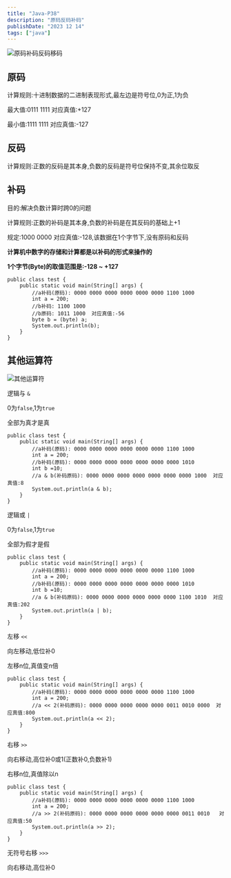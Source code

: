 ```yaml
---
title: "Java-P38"
description: "原码反码补码"
publishDate: "2023 12 14"
tags: ["java"]
---
```


![原码补码反码移码](https://image-resources.vercel.app/photos/thumbnail/%E5%8E%9F%E7%A0%81%E5%8F%8D%E7%A0%81%E8%A1%A5%E7%A0%81%E7%A7%BB%E7%A0%81-ccf4df.jpg)

## 原码

计算规则:十进制数据的二进制表现形式,最左边是符号位,0为正,1为负

最大值:0111 1111  对应真值:+127

最小值:1111 1111  对应真值:-127

## 反码

计算规则:正数的反码是其本身,负数的反码是符号位保持不变,其余位取反

## 补码

目的:解决负数计算时跨0的问题

计算规则:正数的补码是其本身,负数的补码是在其反码的基础上+1

规定:1000 0000  对应真值:-128,该数据在1个字节下,没有原码和反码

**计算机中数字的存储和计算都是以补码的形式来操作的**

**1个字节(Byte)的取值范围是:-128 ~ +127**

```
public class test {
    public static void main(String[] args) {
        //a补码(原码): 0000 0000 0000 0000 0000 0000 1100 1000
        int a = 200;
        //b补码: 1100 1000
        //b原码: 1011 1000  对应真值:-56
        byte b = (byte) a;
        System.out.println(b);
    }
}
```

## 其他运算符

![其他运算符](https://image-resources.vercel.app/photos/thumbnail/%E5%85%B6%E4%BB%96%E8%BF%90%E7%AE%97%E7%AC%A6-ccf4df.jpg)

逻辑与 `&`

0为`false`,1为`true`

全部为真才是真

```
public class test {
    public static void main(String[] args) {
        //a补码(原码): 0000 0000 0000 0000 0000 0000 1100 1000
        int a = 200;                
        //b补码(原码): 0000 0000 0000 0000 0000 0000 0000 1010
        int b =10;  
        //a & b(补码原码): 0000 0000 0000 0000 0000 0000 0000 1000  对应真值:8                
        System.out.println(a & b);  
    }
}
```

逻辑或 `|`

0为`false`,1为`true`

全部为假才是假

```
public class test {
    public static void main(String[] args) {
        //a补码(原码): 0000 0000 0000 0000 0000 0000 1100 1000
        int a = 200;  
        //b补码(原码): 0000 0000 0000 0000 0000 0000 0000 1010              
        int b =10;      
        //a & b(补码原码): 0000 0000 0000 0000 0000 0000 1100 1010  对应真值:202            
        System.out.println(a | b);  
    }
}
```

左移 `<<` 

向左移动,低位补0

左移n位,真值变n倍

```
public class test {
    public static void main(String[] args) {
        //a补码(原码): 0000 0000 0000 0000 0000 0000 1100 1000
        int a = 200;
        //a << 2(补码原码): 0000 0000 0000 0000 0000 0011 0010 0000  对应真值:800                
        System.out.println(a << 2); 
    }
}
```

右移 `>>` 

向右移动,高位补0或1(正数补0,负数补1)

右移n位,真值除以n

```
public class test {
    public static void main(String[] args) {
        //a补码(原码): 0000 0000 0000 0000 0000 0000 1100 1000
        int a = 200;              
        //a >> 2(补码原码): 0000 0000 0000 0000 0000 0000 0011 0010   对应真值:50  
        System.out.println(a >> 2); 
    }
}
```

无符号右移 `>>>`

向右移动,高位补0